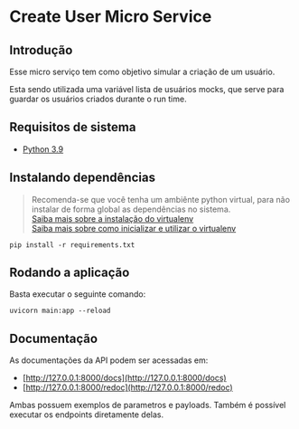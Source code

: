 # Create User Micro Service

## Introdução
Esse micro serviço tem como objetivo simular a criação de um usuário.

Esta sendo utilizada uma variável lista de usuários mocks, que serve para guardar os usuários criados durante o run time.

## Requisitos de sistema
* [Python 3.9](https://www.python.org/)

## Instalando dependências
> Recomenda-se que você tenha um ambiênte python virtual, para não instalar de forma global as dependências no sistema. <br />
> [Saiba mais sobre a instalação do virtualenv](https://virtualenv.pypa.io/en/latest/installation.html) <br />
> [Saiba mais sobre como inicializar e utilizar o virtualenv](https://virtualenv.pypa.io/en/latest/user_guide.html)
```shell
pip install -r requirements.txt
```

## Rodando a aplicação
Basta executar o seguinte comando:
```shell
uvicorn main:app --reload
```

## Documentação
As documentações da API podem ser acessadas em:
* [http://127.0.0.1:8000/docs](http://127.0.0.1:8000/docs)
* [http://127.0.0.1:8000/redoc](http://127.0.0.1:8000/redoc)

Ambas possuem exemplos de parametros e payloads. Também é possível executar os endpoints diretamente delas.
